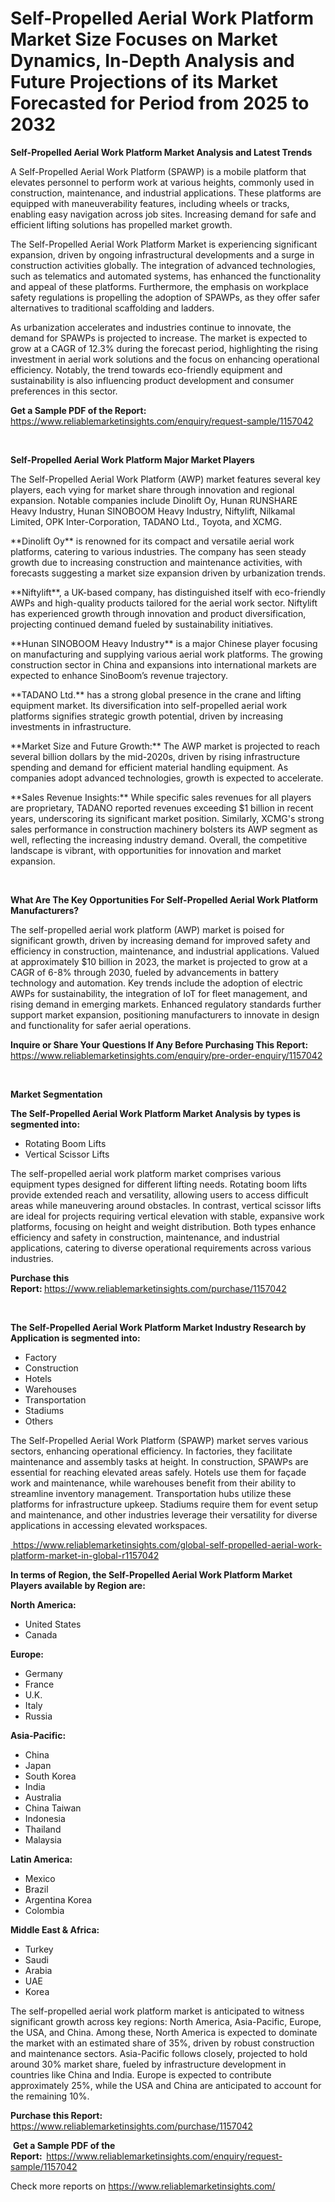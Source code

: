 <p><h1>Self-Propelled Aerial Work Platform Market Size Focuses on Market Dynamics, In-Depth Analysis and Future Projections of its Market Forecasted for Period from 2025 to 2032</h1></p><p><strong>Self-Propelled Aerial Work Platform Market Analysis and Latest Trends</strong></p>
<p><p>A Self-Propelled Aerial Work Platform (SPAWP) is a mobile platform that elevates personnel to perform work at various heights, commonly used in construction, maintenance, and industrial applications. These platforms are equipped with maneuverability features, including wheels or tracks, enabling easy navigation across job sites. Increasing demand for safe and efficient lifting solutions has propelled market growth.</p><p>The Self-Propelled Aerial Work Platform Market is experiencing significant expansion, driven by ongoing infrastructural developments and a surge in construction activities globally. The integration of advanced technologies, such as telematics and automated systems, has enhanced the functionality and appeal of these platforms. Furthermore, the emphasis on workplace safety regulations is propelling the adoption of SPAWPs, as they offer safer alternatives to traditional scaffolding and ladders.</p><p>As urbanization accelerates and industries continue to innovate, the demand for SPAWPs is projected to increase. The market is expected to grow at a CAGR of 12.3% during the forecast period, highlighting the rising investment in aerial work solutions and the focus on enhancing operational efficiency. Notably, the trend towards eco-friendly equipment and sustainability is also influencing product development and consumer preferences in this sector.</p></p>
<p><strong>Get a Sample PDF of the Report:&nbsp;</strong> <a href="https://www.reliablemarketinsights.com/enquiry/request-sample/1157042?utm_campaign=3036&utm_medium=2&utm_source=Github&utm_content=ia&utm_term=21032025&utm_id=self-propelled-aerial-work-platform">https://www.reliablemarketinsights.com/enquiry/request-sample/1157042</a></p>
<p>&nbsp;</p>
<p><strong>Self-Propelled Aerial Work Platform Major Market Players</strong></p>
<p><p>The Self-Propelled Aerial Work Platform (AWP) market features several key players, each vying for market share through innovation and regional expansion. Notable companies include Dinolift Oy, Hunan RUNSHARE Heavy Industry, Hunan SINOBOOM Heavy Industry, Niftylift, Nilkamal Limited, OPK Inter-Corporation, TADANO Ltd., Toyota, and XCMG.</p><p>**Dinolift Oy** is renowned for its compact and versatile aerial work platforms, catering to various industries. The company has seen steady growth due to increasing construction and maintenance activities, with forecasts suggesting a market size expansion driven by urbanization trends.</p><p>**Niftylift**, a UK-based company, has distinguished itself with eco-friendly AWPs and high-quality products tailored for the aerial work sector. Niftylift has experienced growth through innovation and product diversification, projecting continued demand fueled by sustainability initiatives.</p><p>**Hunan SINOBOOM Heavy Industry** is a major Chinese player focusing on manufacturing and supplying various aerial work platforms. The growing construction sector in China and expansions into international markets are expected to enhance SinoBoom’s revenue trajectory.</p><p>**TADANO Ltd.** has a strong global presence in the crane and lifting equipment market. Its diversification into self-propelled aerial work platforms signifies strategic growth potential, driven by increasing investments in infrastructure.</p><p>**Market Size and Future Growth:** The AWP market is projected to reach several billion dollars by the mid-2020s, driven by rising infrastructure spending and demand for efficient material handling equipment. As companies adopt advanced technologies, growth is expected to accelerate.</p><p>**Sales Revenue Insights:** While specific sales revenues for all players are proprietary, TADANO reported revenues exceeding $1 billion in recent years, underscoring its significant market position. Similarly, XCMG's strong sales performance in construction machinery bolsters its AWP segment as well, reflecting the increasing industry demand. Overall, the competitive landscape is vibrant, with opportunities for innovation and market expansion.</p></p>
<p>&nbsp;</p>
<p><strong>What Are The Key Opportunities For Self-Propelled Aerial Work Platform Manufacturers?</strong></p>
<p><p>The self-propelled aerial work platform (AWP) market is poised for significant growth, driven by increasing demand for improved safety and efficiency in construction, maintenance, and industrial applications. Valued at approximately $10 billion in 2023, the market is projected to grow at a CAGR of 6-8% through 2030, fueled by advancements in battery technology and automation. Key trends include the adoption of electric AWPs for sustainability, the integration of IoT for fleet management, and rising demand in emerging markets. Enhanced regulatory standards further support market expansion, positioning manufacturers to innovate in design and functionality for safer aerial operations.</p></p>
<p><strong>Inquire or Share Your Questions If Any Before Purchasing This Report:</strong> <a href="https://www.reliablemarketinsights.com/enquiry/pre-order-enquiry/1157042?utm_campaign=3036&utm_medium=2&utm_source=Github&utm_content=ia&utm_term=21032025&utm_id=self-propelled-aerial-work-platform">https://www.reliablemarketinsights.com/enquiry/pre-order-enquiry/1157042</a></p>
<p>&nbsp;</p>
<p><strong>Market Segmentation</strong></p>
<p><strong>The Self-Propelled Aerial Work Platform Market Analysis by types is segmented into:</strong></p>
<p><ul><li>Rotating Boom Lifts</li><li>Vertical Scissor Lifts</li></ul></p>
<p><p>The self-propelled aerial work platform market comprises various equipment types designed for different lifting needs. Rotating boom lifts provide extended reach and versatility, allowing users to access difficult areas while maneuvering around obstacles. In contrast, vertical scissor lifts are ideal for projects requiring vertical elevation with stable, expansive work platforms, focusing on height and weight distribution. Both types enhance efficiency and safety in construction, maintenance, and industrial applications, catering to diverse operational requirements across various industries.</p></p>
<p><strong>Purchase this Report:&nbsp;</strong><a href="https://www.reliablemarketinsights.com/purchase/1157042?utm_campaign=3036&utm_medium=2&utm_source=Github&utm_content=ia&utm_term=21032025&utm_id=self-propelled-aerial-work-platform">https://www.reliablemarketinsights.com/purchase/1157042</a></p>
<p>&nbsp;</p>
<p><strong>The Self-Propelled Aerial Work Platform Market Industry Research by Application is segmented into:</strong></p>
<p><ul><li>Factory</li><li>Construction</li><li>Hotels</li><li>Warehouses</li><li>Transportation</li><li>Stadiums</li><li>Others</li></ul></p>
<p><p>The Self-Propelled Aerial Work Platform (SPAWP) market serves various sectors, enhancing operational efficiency. In factories, they facilitate maintenance and assembly tasks at height. In construction, SPAWPs are essential for reaching elevated areas safely. Hotels use them for façade work and maintenance, while warehouses benefit from their ability to streamline inventory management. Transportation hubs utilize these platforms for infrastructure upkeep. Stadiums require them for event setup and maintenance, and other industries leverage their versatility for diverse applications in accessing elevated workspaces.</p></p>
<p><a href="https://www.reliablemarketinsights.com/global-self-propelled-aerial-work-platform-market-in-global-r1157042?utm_campaign=3036&utm_medium=2&utm_source=Github&utm_content=ia&utm_term=21032025&utm_id=self-propelled-aerial-work-platform">&nbsp;https://www.reliablemarketinsights.com/global-self-propelled-aerial-work-platform-market-in-global-r1157042</a></p>
<p><strong>In terms of Region, the Self-Propelled Aerial Work Platform Market Players available by Region are:</strong></p>
<p>
    <p> <strong> North America: </strong>
        <ul>
            <li>United States</li>
            <li>Canada</li>
        </ul>
        </p> 
    <p> <strong> Europe: </strong>
        <ul>
            <li>Germany</li>
            <li>France</li>
            <li>U.K.</li>
            <li>Italy</li>
            <li>Russia</li>
        </ul>
        </p> 
    <p> <strong> Asia-Pacific: </strong>
        <ul>
            <li>China</li>
            <li>Japan</li>
            <li>South Korea</li>
            <li>India</li>
            <li>Australia</li>
            <li>China Taiwan</li>
            <li>Indonesia</li>
            <li>Thailand</li>
            <li>Malaysia</li>
        </ul>
        </p> 
    <p> <strong> Latin America: </strong>
        <ul>
            <li>Mexico</li>
            <li>Brazil</li>
            <li>Argentina Korea</li>
            <li>Colombia</li>
        </ul>
        </p> 
    <p> <strong> Middle East & Africa: </strong>
        <ul>
            <li>Turkey</li>
            <li>Saudi</li>
            <li>Arabia</li>
            <li>UAE</li>
            <li>Korea</li>
        </ul>
    </p>
    </p>
<p><p>The self-propelled aerial work platform market is anticipated to witness significant growth across key regions: North America, Asia-Pacific, Europe, the USA, and China. Among these, North America is expected to dominate the market with an estimated share of 35%, driven by robust construction and maintenance sectors. Asia-Pacific follows closely, projected to hold around 30% market share, fueled by infrastructure development in countries like China and India. Europe is expected to contribute approximately 25%, while the USA and China are anticipated to account for the remaining 10%.</p></p>
<p><strong>Purchase this Report: </strong><a href="https://www.reliablemarketinsights.com/purchase/1157042?utm_campaign=3036&utm_medium=2&utm_source=Github&utm_content=ia&utm_term=21032025&utm_id=self-propelled-aerial-work-platform">https://www.reliablemarketinsights.com/purchase/1157042</a></p>
<p>&nbsp;<strong>Get a Sample PDF of the Report:&nbsp;&nbsp;</strong><a href="https://www.reliablemarketinsights.com/enquiry/request-sample/1157042?utm_campaign=3036&utm_medium=2&utm_source=Github&utm_content=ia&utm_term=21032025&utm_id=self-propelled-aerial-work-platform">https://www.reliablemarketinsights.com/enquiry/request-sample/1157042</a></p>
<p><strong></strong></p>
<p>Check more reports on <a href="https://www.reliablemarketinsights.com/?utm_campaign=3036&utm_medium=2&utm_source=Github&utm_content=ia&utm_term=21032025&utm_id=self-propelled-aerial-work-platform">https://www.reliablemarketinsights.com/</a></p>